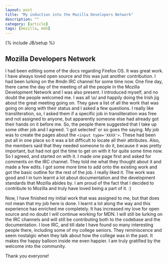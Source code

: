 ```yaml
---
layout: post
title: "My induction into the Mozilla Developers Network"
description: ""
category: [article]
tags: [mozilla, mdn]
---
```

{% include JB/setup %}

## Mozilla Developers Network 

I had been editing some of the docs regarding Firefox OS. It was great work. I have always loved open source and this was just another contribution. I had been lurking on the #mdn IRC channel for some time now. One fine day, there came the day of the meeting of all the people in the Mozilla Development Network and I was also present. I introduced myself, and no doubt the people welcomed me. I was all \o/ and happily doing the Irish jig about the great meeting going on. They gave a list of all the work that was going on along with their status and I asked a few questions. I really like transliteration, so, I asked them if a specific job in transliteration was free and not assigned to anyone, but apparently someone else had already got their hands on it before me. So, the people there suggested that I take up some other job and I agreed. 'I got selected' or so goes the saying. My job was to create the pages about the `<input type='XXXX'>`. These had been put all in one place so it was a bit difficult to locate all their attributes. Also, the members said that they needed someone to do it, because it was pretty important, but had not got the time to get on with it for quite some time now. So I agreed, and started on with it. I made one page first and asked for comments on the IRC channel. They told me what they thought about it and made a few edits. I got some more time to add onto the existing work and got the basic outline for the rest of the job. I really liked it. The work was good and I in turn learnt a lot about documentation and the development standards that Mozilla abides by. I am proud of the fact that I decided to contribute to Mozilla and truly have loved being a part of it. :)

Now, I have finished my initial work that was assigned to me, but that does not mean that my job here is done. I learnt a lot along the way and this experience has enriched me completely. It has increased my love for open source and no doubt I will continue working for MDN. I will still be lurking on the IRC channels and will still be contributing both to the codebase and the documentation. I love IRC, and till date I have found so many interesting people there, including some of my college seniors. They reminiscence and seem nostalgic when they talk about how the college was in the past. It makes the happy balloon inside me even happier. I am truly gratified by the welcome into the community.

Thank you everyone!

